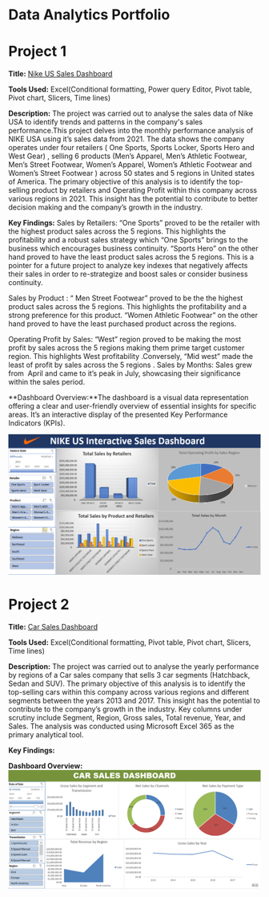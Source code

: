 # Data Analytics Portfolio
# Project 1
**Title:** [Nike US Sales Dashboard](https://github.com/Buchimaife/Buchimaife.github.io/blob/main/NIKE%20DASHBOARDAdvanced-Pivot-Start_v2.xlsx)

**Tools Used:** Excel(Conditional formatting, Power query Editor, Pivot table, Pivot chart, Slicers, Time lines)

**Description:** The project was carried out to analyse the sales data of Nike USA to identify trends and patterns in the company's sales performance.This project delves into the monthly performance analysis of NIKE USA using it’s sales data from 2021. The data shows the company operates under four  retailers ( One Sports, Sports Locker, Sports Hero and West Gear) , selling 6 products (Men’s Apparel, Men’s Athletic Footwear,  Men’s Street Footwear, Women’s Apparel, Women’s Athletic Footwear and Women’s Street Footwear ) across 50 states and 5 regions in United states of America.
The primary objective of this analysis is to identify the top-selling product by retailers and Operating Profit  within this company across various regions in 2021. This insight has the potential to contribute to better decision making and  the company’s growth in the industry.

**Key Findings:** 
Sales by Retailers: “One Sports” proved to be the retailer with the highest product sales across the 5 regions. This highlights the profitability and a robust sales strategy which “One Sports” brings to the business which encourages business continuity. “Sports Hero” on the other hand proved to have the least product sales across the 5 regions. This is a pointer for a future project to analyze key indexes that negatively affects their sales in order to re-strategize and boost sales or consider business continuity.

Sales by Product : “ Men Street Footwear” proved to be the the highest product sales across the 5 regions. This highlights the profitability and a strong preference for this product. “Women Athletic Footwear”  on the other hand proved to have the least purchased product across the regions.

Operating Profit by Sales: “West” region proved to be making the most profit by sales across the 5 regions making them prime target customer region.  This highlights West profitability .Conversely, “Mid west” made the least of profit by sales across the 5 regions .
Sales by Months:  Sales grew from  April  and came to it’s peak in July, showcasing their significance within the sales period.

**Dashboard Overview:**The dashboard is a visual data representation offering a clear and user-friendly overview of essential insights for specific areas. It’s an interactive display of the presented Key Performance Indicators (KPIs).

![Nikedashboard](Nikedashboard.PNG)

# Project 2
**Title:** [Car Sales Dashboard](https://github.com/Buchimaife/Buchimaife.github.io/blob/main/CAR%20SALES%20DASHBOARD.xlsx)

**Tools Used:** Excel(Conditional formatting, Pivot table, Pivot chart, Slicers, Time lines)

**Description:** The project was carried out to analyse the yearly performance by regions of a Car sales company that sells 3 car segments (Hatchback, Sedan and SUV).
The primary objective of this analysis is to identify the top-selling cars within this company across various regions and different segments between the years 2013 and 2017. This insight has the potential to contribute to the company’s growth in the industry.
Key columns under scrutiny include Segment, Region, Gross sales, Total revenue, Year, and Sales. The analysis was conducted using Microsoft Excel 365 as the primary analytical tool.

**Key Findings:** 

**Dashboard Overview:**
![Carsales](Carsales.PNG)





